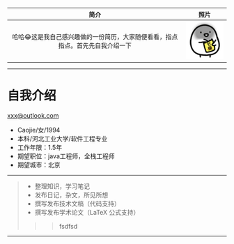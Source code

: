 
| 简介          |  照片  |
| :---------:   | :--------:  |
| 哈哈:joy:这是我自己感兴趣做的一份简历，大家随便看看，指点指点。首先先自我介绍一下    |   ![Caojie](https://github.com/caoyuanbao/me/blob/master/ilike.gif?raw=true)     |


***
# 自我介绍
<xxx@outlook.com>
 - Caojie/女/1994 
 - 本科/河北工业大学/软件工程专业
 - 工作年限：1.5年
 - 期望职位：java工程师，全栈工程师
 - 期望城市：北京
***

> * 整理知识，学习笔记
> * 发布日记，杂文，所见所想
> * 撰写发布技术文稿（代码支持）
> * 撰写发布学术论文（LaTeX 公式支持）
> > >fsdfsd
***

